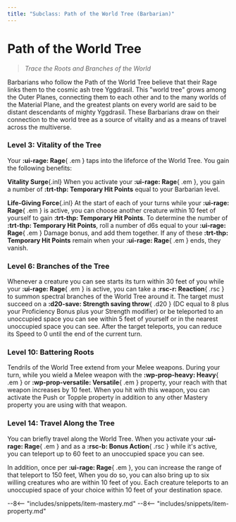 ```yaml
---
title: "Subclass: Path of the World Tree (Barbarian)"
---
```


<p style="display:none">
Trace the Roots and Branches of the World
</p>

# Path of the World Tree

> *Trace the Roots and Branches of the World*

Barbarians who follow the Path of the World Tree believe that their Rage links them to the cosmic ash tree Yggdrasil. This "world tree" grows among the Outer Planes, connecting them to each other and to the many worlds of the Material Plane, and the greatest plants on every world are said to be distant descendants of mighty Yggdrasil. These Barbarians draw on their connection to the world tree as a source of vitality and as a means of travel across the multiverse.

### Level 3: Vitality of the Tree

Your **:ui-rage: Rage**{ .em } taps into the lifeforce of the World Tree. You gain the following benefits: 

**Vitality Surge**{.inl} When you activate your **:ui-rage: Rage**{ .em }, you gain a number of **:trt-thp: Temporary Hit Points** equal to your Barbarian level. 

**Life-Giving Force**{.inl} At the start of each of your turns while your **:ui-rage: Rage**{ .em } is active, you can choose another creature within 10 feet of yourself to gain **:trt-thp: Temporary Hit Points**. To determine the number of **:trt-thp: Temporary Hit Points**, roll a number of d6s equal to your **:ui-rage: Rage**{ .em } Damage bonus, and add them together. If any of these **:trt-thp: Temporary Hit Points** remain when your **:ui-rage: Rage**{ .em } ends, they vanish. 

### Level 6: Branches of the Tree

Whenever a creature you can see starts its turn within 30 feet of you while your **:ui-rage: Rage**{ .em } is active, you can take a **:rsc-r: Reaction**{ .rsc } to summon spectral branches of the World Tree around it. The target must succeed on a **:d20-save: Strength saving throw**{ .d20 } (DC equal to 8 plus your Proficiency Bonus plus your Strength modifier) or be teleported to an unoccupied space you can see within 5 feet of yourself or in the nearest unoccupied space you can see. After the target teleports, you can reduce its Speed to 0 until the end of the current turn.

### Level 10: Battering Roots

Tendrils of the World Tree extend from your Melee weapons. During your turn, while you wield a Melee weapon with the **:wp-prop-heavy: Heavy**{ .em } or **:wp-prop-versatile: Versatile**{ .em } property, your reach with that weapon increases by 10 feet. When you hit with this weapon, you can activate the Push or Topple property in addition to any other Mastery property you are using with that weapon.

### Level 14: Travel Along the Tree

You can briefly travel along the World Tree. When you activate your **:ui-rage: Rage**{ .em } and as a **:rsc-b: Bonus Action**{ .rsc } while it's active, you can teleport up to 60 feet to an unoccupied space you can see. 

In addition, once per **:ui-rage: Rage**{ .em }, you can increase the range of that teleport to 150 feet, When you do so, you can also bring up to six willing creatures who are within 10 feet of you. Each creature teleports to an unoccupied space of your choice within 10 feet of your destination space.

--8<-- "includes/snippets/item-mastery.md"
--8<-- "includes/snippets/item-property.md"